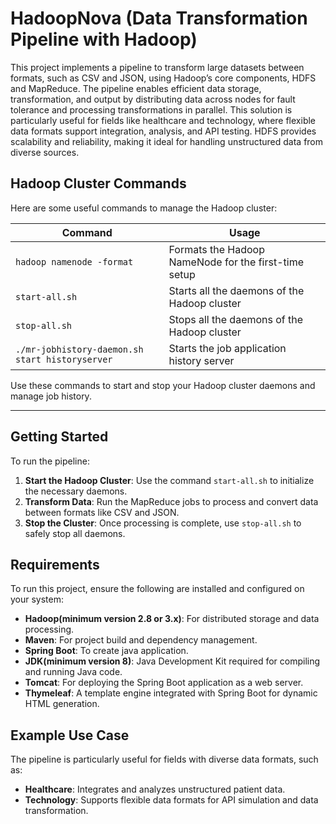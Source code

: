 # HadoopNova (Data Transformation Pipeline with Hadoop)

This project implements a pipeline to transform large datasets between formats, such as CSV and JSON, using Hadoop’s core components, HDFS and MapReduce. The pipeline enables efficient data storage, transformation, and output by distributing data across nodes for fault tolerance and processing transformations in parallel. This solution is particularly useful for fields like healthcare and technology, where flexible data formats support integration, analysis, and API testing. HDFS provides scalability and reliability, making it ideal for handling unstructured data from diverse sources.

## Hadoop Cluster Commands

Here are some useful commands to manage the Hadoop cluster:

| Command                                      | Usage                                                 |
|----------------------------------------------|-------------------------------------------------------|
| `hadoop namenode -format`                    | Formats the Hadoop NameNode for the first-time setup  |
| `start-all.sh`                               | Starts all the daemons of the Hadoop cluster          |
| `stop-all.sh`                                | Stops all the daemons of the Hadoop cluster           |
| `./mr-jobhistory-daemon.sh start historyserver` | Starts the job application history server           |

Use these commands to start and stop your Hadoop cluster daemons and manage job history.

---

## Getting Started

To run the pipeline:

1. **Start the Hadoop Cluster**: Use the command `start-all.sh` to initialize the necessary daemons.
2. **Transform Data**: Run the MapReduce jobs to process and convert data between formats like CSV and JSON.
3. **Stop the Cluster**: Once processing is complete, use `stop-all.sh` to safely stop all daemons.

## Requirements

To run this project, ensure the following are installed and configured on your system:

- **Hadoop(minimum version 2.8 or 3.x)**: For distributed storage and data processing.
- **Maven**: For project build and dependency management.
- **Spring Boot**: To create java application.
- **JDK(minimum version 8)**: Java Development Kit required for compiling and running Java code.
- **Tomcat**: For deploying the Spring Boot application as a web server.
- **Thymeleaf**: A template engine integrated with Spring Boot for dynamic HTML generation.

## Example Use Case

The pipeline is particularly useful for fields with diverse data formats, such as:
- **Healthcare**: Integrates and analyzes unstructured patient data.
- **Technology**: Supports flexible data formats for API simulation and data transformation.
